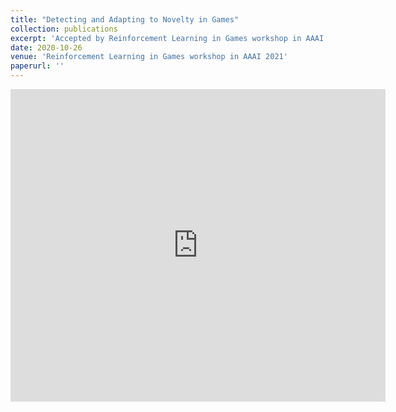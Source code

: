 ```yaml
---
title: "Detecting and Adapting to Novelty in Games"
collection: publications
excerpt: 'Accepted by Reinforcement Learning in Games workshop in AAAI 2021'
date: 2020-10-26
venue: 'Reinforcement Learning in Games workshop in AAAI 2021'
paperurl: ''
---
```


<embed src="https://xiangyu-peng.github.io/files/AAAI_workshop_Detecting_and_Adapting_to_Novelty_in_Games.pdf" type="application/pdf" width="600px" height="500px" />
